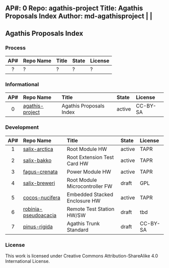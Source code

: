 AP#:      0
Repo:     agathis-project
Title:    Agathis Proposals Index
Author:   md-agathisproject
          |                            |
---
## Agathis Proposals Index

### Process

AP# | Repo Name         |   Title                         | State| License
:---:|:-----------------|:--------------------------------|:-----|:--------
 ?  | ?                 | ?                               |  ?   |  ?

### Informational

AP# |Repo Name          |  Title                          |State | License
:---:|:------------------|:--------------------------------|:-----|:--------
0   |[agathis-project](https://github.com/agathis-project/agathis-project)          |  Agathis Proposals Index        |active| CC-BY-SA

### Development

AP# |Repo Name          |  Title                          |State | License
:---:|:------------------|:--------------------------------|:-----|:--------
1   |[salix-arctica](https://github.com/agathis-project/salix-arctica)               |  Root Module HW                 |active| TAPR
2   |[salix-bakko](https://github.com/agathis-project/salix-bakko)                   |  Root Extension Test Card HW    |active| TAPR
3   |[fagus-crenata](https://github.com/agathis-project/fagus-crenata)               |  Power Module HW                |active| TAPR
4   |[salix-breweri](https://github.com/agathis-project/salix-breweri)               |  Root Module Microcontroller FW |draft | GPL
5   |[cocos-nucifera](https://github.com/agathis-project/cocos-nucifera)             |  Embedded Stacked Enclosure HW  |active| TAPR
6   |[robinia-pseudoacacia](https://github.com/agathis-project/robinia-pseudoacacia)|  Remote Test Station HW/SW      |draft | tbd
7   |[pinus-rigida](https://github.com/agathis-project/pinus-rigida)                 |  Agathis Trunk Standard         |draft | CC-BY-SA

### License

This work is licensed under Creative Commons Attribution-ShareAlike 4.0
International License.